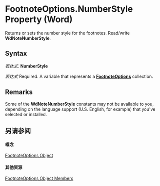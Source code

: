 
# FootnoteOptions.NumberStyle Property (Word)

Returns or sets the number style for the footnotes. Read/write  **WdNoteNumberStyle**.


## Syntax

 _表达式_. **NumberStyle**

 _表达式_ Required. A variable that represents a **[FootnoteOptions](5fdeb6d6-ce33-44f5-62c1-743fc3770457.md)** collection.


## Remarks

Some of the  **WdNoteNumberStyle** constants may not be available to you, depending on the language support (U.S. English, for example) that you've selected or installed.


## 另请参阅


#### 概念


[FootnoteOptions Object](5fdeb6d6-ce33-44f5-62c1-743fc3770457.md)
#### 其他资源


[FootnoteOptions Object Members](http://msdn.microsoft.com/library/e85833f1-b836-7334-e016-0354bd74a91c%28Office.15%29.aspx)